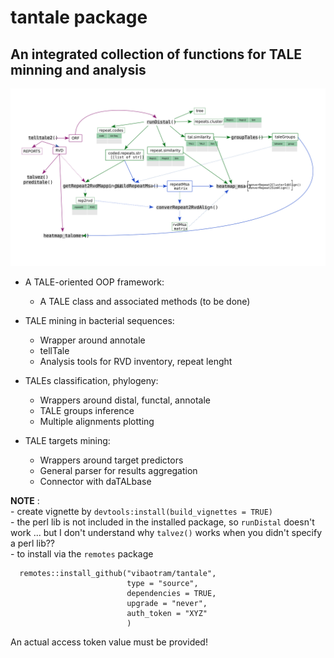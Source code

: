 # tantale package
## An integrated collection of functions for TALE minning and analysis

<p align="center">
  <img src="./man/figures/pipeline.svg">
</p>



- A TALE-oriented OOP framework:
    - A TALE class and associated methods (to be done)


- TALE mining in bacterial sequences:
    - Wrapper around annotale
    - tellTale
    - Analysis tools for RVD inventory, repeat lenght


- TALEs classification, phylogeny:
    - Wrappers around distal, functal, annotale
    - TALE groups inference
    - Multiple alignments plotting  


- TALE targets mining:
    - Wrappers around target predictors
    - General parser for results aggregation
    - Connector with daTALbase

**NOTE** :  
    - create vignette by `devtools:install(build_vignettes = TRUE)`  
    - the perl lib is not included in the installed package, so `runDistal` doesn't work ... but I don't understand why `talvez()` works when you didn't specify a perl lib??  
    - to install via the `remotes` package  

```
  remotes::install_github("vibaotram/tantale",
                          type = "source",
                          dependencies = TRUE,
                          upgrade = "never",
                          auth_token = "XYZ"
                          )
```  

An actual access token value must be provided!
